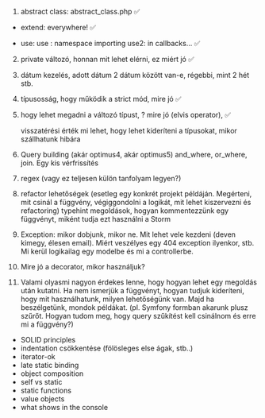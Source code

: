 
1. abstract class: abstract_class.php ✅

- extend: everywhere! ✅

- use: 
use : namespace importing
use2: in callbacks... ✅

2. private változó, honnan mit lehet elérni, ez miért jó ✅
2. dátum kezelés, adott dátum 2 dátum között van-e, régebbi, mint 2 hét stb.
3. típusosság, hogy működik a strict mód, mire jó ✅

4. hogy lehet megadni a változó típust, ? mire jó (elvis operator), ✅

   visszatérési érték mi lehet, hogy lehet kideríteni a típusokat, mikor
   szállhatunk hibára
5. Query building (akár optimus4, akár optimus5) and_where, or_where, join. Egy
   kis vérfrissítés
6. regex (vagy ez teljesen külön tanfolyam legyen?)
7. refactor lehetőségek (esetleg egy konkrét projekt példáján. Megérteni, mit
   csinál a függvény, végiggondolni a logikát, mit lehet kiszervezni és
   refactoring) typehint megoldások, hogyan kommentezzünk egy függvényt, miként
   tudja ezt használni a Storm
8. Exception: mikor dobjunk, mikor ne. Mit lehet vele kezdeni (deven kimegy,
   élesen email). Miért veszélyes egy 404 exception ilyenkor, stb.  Mi kerül
   logikailag egy modelbe és mi a controllerbe.
9. Mire jó a decorator, mikor használjuk?
10. Valami olyasmi nagyon érdekes lenne, hogy hogyan lehet egy megoldás után
    kutatni. Ha nem ismerjük a függvényt, hogyan tudjuk kideríteni, hogy mit
    használhatunk, milyen lehetőségünk van. Majd ha beszélgetünk, mondok
    példákat. (pl. Symfony formban akarunk plusz szűrőt. Hogyan tudom meg, hogy
    query szűkítést kell csinálnom és erre mi a függvény?)


- SOLID principles
- indentation csökkentése (fölösleges else ágak, stb..)
- iterator-ok
- late static binding
- object composition
- self vs static
- static functions
- value objects
- what shows in the console
